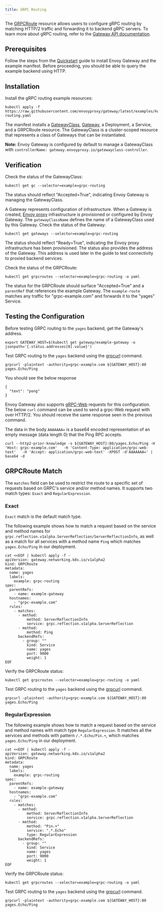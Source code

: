 ```yaml
---
title: GRPC Routing
---
```


The [GRPCRoute](https://gateway-api.sigs.k8s.io/api-types/grpcroute/) resource allows users to configure gRPC routing by matching HTTP/2 traffic and forwarding it to backend gRPC servers. To learn more about gRPC routing, refer to the [Gateway API documentation](https://gateway-api.sigs.k8s.io/).

## Prerequisites

Follow the steps from the [Quickstart](../quickstart) guide to install Envoy Gateway and the example manifest. Before proceeding, you should be able to query the example backend using HTTP.

## Installation

Install the gRPC routing example resources:

```shell
kubectl apply -f https://raw.githubusercontent.com/envoyproxy/gateway/latest/examples/kubernetes/grpc-routing.yaml
```

The manifest installs a [GatewayClass](https://gateway-api.sigs.k8s.io/api-types/gatewayclass/), [Gateway](https://gateway-api.sigs.k8s.io/api-types/gateway/), a Deployment, a Service, and a GRPCRoute resource. The GatewayClass is a cluster-scoped resource that represents a class of Gateways that can be instantiated.

**Note:** Envoy Gateway is configured by default to manage a GatewayClass with `controllerName: gateway.envoyproxy.io/gatewayclass-controller`.

## Verification

Check the status of the GatewayClass:

```shell
kubectl get gc --selector=example=grpc-routing
```

The status should reflect "Accepted=True", indicating Envoy Gateway is managing the GatewayClass.

A Gateway represents configuration of infrastructure. When a Gateway is created, [Envoy proxy](https://www.envoyproxy.io/) infrastructure is provisioned or configured by Envoy Gateway. The `gatewayClassName` defines the name of a GatewayClass used by this Gateway. Check the status of the Gateway:

```shell
kubectl get gateways --selector=example=grpc-routing
```

The status should reflect "Ready=True", indicating the Envoy proxy infrastructure has been provisioned. The status also provides the address of the Gateway. This address is used later in the guide to test connectivity to proxied backend services.

Check the status of the GRPCRoute:

```shell
kubectl get grpcroutes --selector=example=grpc-routing -o yaml
```

The status for the GRPCRoute should surface "Accepted=True" and a `parentRef` that references the example Gateway. The `example-route` matches any traffic for "grpc-example.com" and forwards it to the "yages" Service.

## Testing the Configuration

Before testing GRPC routing to the `yages` backend, get the Gateway's address.

```shell
export GATEWAY_HOST=$(kubectl get gateway/example-gateway -o jsonpath='{.status.addresses[0].value}')
```

Test GRPC routing to the `yages` backend using the [grpcurl](https://github.com/fullstorydev/grpcurl) command.

```shell
grpcurl -plaintext -authority=grpc-example.com ${GATEWAY_HOST}:80 yages.Echo/Ping
```

You should see the below response

```shell
{
  "text": "pong"
}
```

Envoy Gateway also supports [gRPC-Web](https://github.com/grpc/grpc/blob/master/doc/PROTOCOL-WEB.md#protocol-differences-vs-grpc-over-http2) requests for this configuration. The below `curl` command can be used to send a grpc-Web request with over HTTP/2. You should receive the same response seen in the previous command.

The data in the body `AAAAAAA=` is a base64 encoded representation of an empty message (data length 0) that the Ping RPC accepts.

```shell
curl --http2-prior-knowledge -s ${GATEWAY_HOST}:80/yages.Echo/Ping -H 'Host: grpc-example.com'   -H 'Content-Type: application/grpc-web-text'   -H 'Accept: application/grpc-web-text' -XPOST -d'AAAAAAA=' | base64 -d
```

## GRPCRoute Match

The `matches` field can be used to restrict the route to a specific set of requests based on GRPC's service and/or method names. It supports two match types: `Exact` and `RegularExpression`.

### Exact

`Exact` match is the default match type.

The following example shows how to match a request based on the service and method names for `grpc.reflection.v1alpha.ServerReflection/ServerReflectionInfo`, as well as a match for all services with a method name `Ping` which matches `yages.Echo/Ping` in our deployment.

```shell
cat <<EOF | kubectl apply -f -
apiVersion: gateway.networking.k8s.io/v1alpha2
kind: GRPCRoute
metadata:
  name: yages
  labels:
    example: grpc-routing
spec:
  parentRefs:
    - name: example-gateway
  hostnames:
    - "grpc-example.com"
  rules:
    - matches:
      - method:
          method: ServerReflectionInfo
          service: grpc.reflection.v1alpha.ServerReflection
      - method:
          method: Ping
      backendRefs:
        - group: ""
          kind: Service
          name: yages
          port: 9000
          weight: 1
EOF
```

Verify the GRPCRoute status:

```shell
kubectl get grpcroutes --selector=example=grpc-routing -o yaml
```

Test GRPC routing to the `yages` backend using the [grpcurl](https://github.com/fullstorydev/grpcurl) command.

```shell
grpcurl -plaintext -authority=grpc-example.com ${GATEWAY_HOST}:80 yages.Echo/Ping
```

### RegularExpression

The following example shows how to match a request based on the service and method names with match type `RegularExpression`. It matches all the services and methods with pattern `/.*.Echo/Pin.+`, which matches `yages.Echo/Ping` in our deployment.

```shell
cat <<EOF | kubectl apply -f -
apiVersion: gateway.networking.k8s.io/v1alpha2
kind: GRPCRoute
metadata:
  name: yages
  labels:
    example: grpc-routing
spec:
  parentRefs:
    - name: example-gateway
  hostnames:
    - "grpc-example.com"
  rules:
    - matches:
      - method:
          method: ServerReflectionInfo
          service: grpc.reflection.v1alpha.ServerReflection
      - method:
          method: "Pin.+"
          service: ".*.Echo"
          type: RegularExpression
      backendRefs:
        - group: ""
          kind: Service
          name: yages
          port: 9000
          weight: 1
EOF
```

Verify the GRPCRoute status:

```shell
kubectl get grpcroutes --selector=example=grpc-routing -o yaml
```

Test GRPC routing to the `yages` backend using the [grpcurl](https://github.com/fullstorydev/grpcurl) command.

```shell
grpcurl -plaintext -authority=grpc-example.com ${GATEWAY_HOST}:80 yages.Echo/Ping
```
